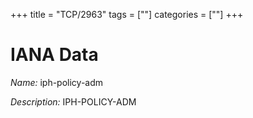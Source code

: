 +++
title = "TCP/2963"
tags = [""]
categories = [""]
+++

# IANA Data

_Name:_ iph-policy-adm

_Description:_ IPH-POLICY-ADM


